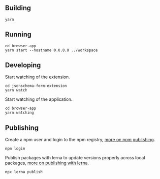 ## Building

    yarn
    
## Running

    cd browser-app
    yarn start --hostname 0.0.0.0 ../workspace

## Developing

Start watching of the extension.

    cd jsonschema-form-extension
    yarn watch

Start watching of the application.

    cd browser-app
    yarn watching

## Publishing

Create a npm user and login to the npm registry, [more on npm publishing](https://docs.npmjs.com/getting-started/publishing-npm-packages).

    npm login

Publish packages with lerna to update versions properly across local packages, [more on publishing with lerna](https://github.com/lerna/lerna#publish).

    npx lerna publish
